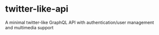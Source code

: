 # twitter-like-api
A minimal twitter-like GraphQL API with authentication/user management and multimedia support

